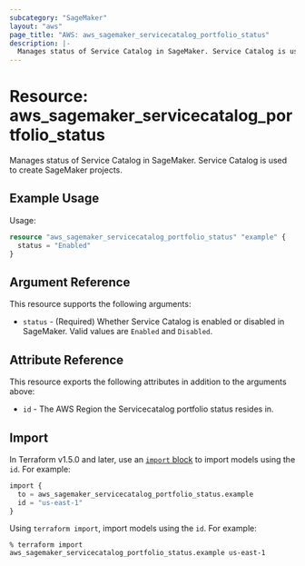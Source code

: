 ```yaml
---
subcategory: "SageMaker"
layout: "aws"
page_title: "AWS: aws_sagemaker_servicecatalog_portfolio_status"
description: |-
  Manages status of Service Catalog in SageMaker. Service Catalog is used to create SageMaker projects.
---
```


# Resource: aws_sagemaker_servicecatalog_portfolio_status

Manages status of Service Catalog in SageMaker. Service Catalog is used to create SageMaker projects.

## Example Usage

Usage:

```terraform
resource "aws_sagemaker_servicecatalog_portfolio_status" "example" {
  status = "Enabled"
}
```

## Argument Reference

This resource supports the following arguments:

* `status` - (Required) Whether Service Catalog is enabled or disabled in SageMaker. Valid values are `Enabled` and `Disabled`.

## Attribute Reference

This resource exports the following attributes in addition to the arguments above:

* `id` - The AWS Region the Servicecatalog portfolio status resides in.

## Import

In Terraform v1.5.0 and later, use an [`import` block](https://developer.hashicorp.com/terraform/language/import) to import models using the `id`. For example:

```terraform
import {
  to = aws_sagemaker_servicecatalog_portfolio_status.example
  id = "us-east-1"
}
```

Using `terraform import`, import models using the `id`. For example:

```console
% terraform import aws_sagemaker_servicecatalog_portfolio_status.example us-east-1
```
